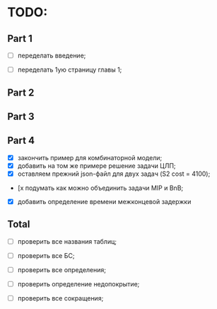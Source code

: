 # TODO: 

## Part 1
- [ ] переделать введение;
- [ ] переделать 1ую страницу главы 1;



## Part 2


## Part 3


## Part 4
  - [x] закончить пример для комбинаторной модели;
  - [x] добавить на том же примере решение задачи ЦЛП;
  - [x] оставляем прежний json-файл для двух задач (S2 cost = 4100);
  - [x подумать как можно объединить задачи MIP и BnB;
  - [x] добавить определение времени межконцевой задержки
  
## Total
  - [ ] проверить все названия таблиц;
  - [ ] проверить все БС;
  - [ ] проверить все определения;
  - [ ] проверить определение недопокрытие;
  - [ ] проверить все сокращения;

